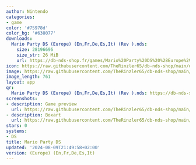 ```yaml
---
author: Nintendo
categories:
- game
color: '#75978d'
color_bg: '#638077'
downloads:
  Mario Party DS (Europe) (En,Fr,De,Es,It) (Rev ).nds:
    size: 28196696
    size_str: 26 MiB
    url: https://db-nds-shop.fr/games/Mario%20Party%20DS%20%28Europe%29%20%28En%2CFr%2CDe%2CEs%2CIt%29%20%28Rev%20%29.zip
icon: https://raw.githubusercontent.com/TheRinzler65/db-nds-shop/main/docs/assets/images/icons/mariopartyds.png
image: https://raw.githubusercontent.com/TheRinzler65/db-nds-shop/main/docs/assets/images/icons/mariopartyds.png
image_length: 761
layout: app
qr:
  Mario Party DS (Europe) (En,Fr,De,Es,It) (Rev ).nds: https://db-nds-shop.fr/assets/images/qr/mario-party-ds-europe-enfrdeesit-rev--nds.png
screenshots:
- description: Game preview
  url: https://raw.githubusercontent.com/TheRinzler65/db-nds-shop/main/docs/assets/images/screenshots/mariopartyds/mariopartyds.png
- description: Boxart
  url: https://raw.githubusercontent.com/TheRinzler65/db-nds-shop/main/docs/assets/images/boxart/Mario%20Party%20DS%20(Europe)%20(En%2CFr%2CDe%2CEs%2CIt)%20(Rev%20).nds.png
stars: 0
systems:
- DS
title: Mario Party DS
updated: '2024-08-09T21:49:58+02:00'
version: (Europe) (En,Fr,De,Es,It)
---
```

